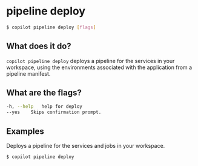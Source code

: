 # pipeline deploy
```bash
$ copilot pipeline deploy [flags]
```

## What does it do?
`copilot pipeline deploy` deploys a pipeline for the services in your workspace, using the environments associated with the application from a pipeline manifest.

## What are the flags?
```bash
-h, --help   help for deploy
--yes    Skips confirmation prompt.
```

## Examples
Deploys a pipeline for the services and jobs in your workspace.
```bash
$ copilot pipeline deploy
```